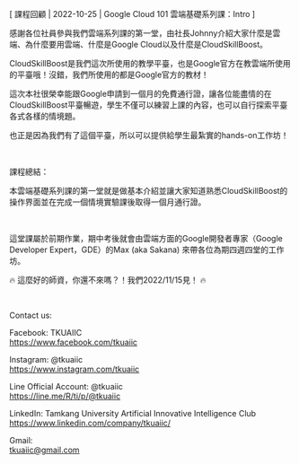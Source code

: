 [ 課程回顧 | 2022-10-25 | Google Cloud 101 雲端基礎系列課：Intro ]

感謝各位社員參與我們雲端系列課的第一堂，由社長Johnny介紹大家什麼是雲端、為什麼要用雲端、什麼是Google Cloud以及什麼是CloudSkillBoost。

CloudSkillBoost是我們這次所使用的教學平臺，也是Google官方在教雲端所使用的平臺哦！沒錯，我們所使用的都是Google官方的教材！

這次本社很榮幸能跟Google申請到一個月的免費通行證，讓各位能盡情的在CloudSkillBoost平臺暢遊，學生不僅可以練習上課的內容，也可以自行探索平臺各式各樣的情境題。

也正是因為我們有了這個平臺，所以可以提供給學生最紮實的hands-on工作坊！

&nbsp;

課程總結：

本雲端基礎系列課的第一堂就是做基本介紹並讓大家知道熟悉CloudSkillBoost的操作界面並在完成一個情境實驗課後取得一個月通行證。

&nbsp;

這堂課屬於前期作業，期中考後就會由雲端方面的Google開發者專家（Google Developer Expert，GDE）的Max (aka Sakana) 來帶各位為期四週四堂的工作坊。

🔥 這麼好的師資，你還不來嗎？！我們2022/11/15見！ 🔥

&nbsp;

Contact us:

Facebook: TKUAIIC <br />https://www.facebook.com/tkuaiic

Instagram: @tkuaiic <br />https://www.instagram.com/tkuaiic

Line Official Account: @tkuaiic <br />https://line.me/R/ti/p/@tkuaiic

LinkedIn: Tamkang University Artificial Innovative Intelligence Club <br />https://www.linkedin.com/company/tkuaiic/

Gmail: <br />tkuaiic@gmail.com
